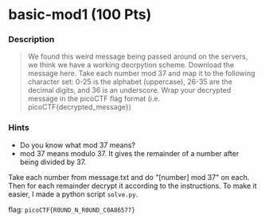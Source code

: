 # basic-mod1 (100 Pts)

### Description
> We found this weird message being passed around on the servers, we think we have a working decrpytion scheme. Download the message here. Take each number mod 37 and map it to the following character set: 0-25 is the alphabet (uppercase), 26-35 are the decimal digits, and 36 is an underscore. Wrap your decrypted message in the picoCTF flag format (i.e. picoCTF{decrypted_message})

### Hints
- Do you know what mod 37 means?
- mod 37 means modulo 37. It gives the remainder of a number after being divided by 37.

Take each number from message.txt and do "[number] mod 37" on each. Then for each remainder decrypt it according to the instructions. To make it easier, I made a python script `solve.py`.

flag: `picoCTF{R0UND_N_R0UND_C0A86577}`